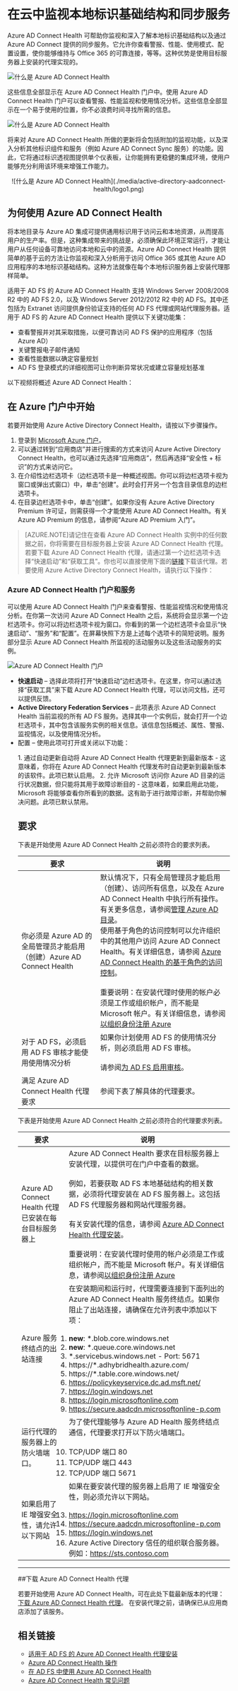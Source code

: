 <properties 
	pageTitle="在云中监视本地标识基础结构。" 
	description="本页介绍 Azure AD Connect Health 是什么，以及为何要使用它。" 
	services="active-directory" 
	documentationCenter="" 
	authors="billmath" 
	manager="stevenpo" 
	editor="curtand"/>

<tags 
	ms.service="active-directory"  
	ms.date="10/15/2015"
	wacn.date="11/12/2015"/>

# 在云中监视本地标识基础结构和同步服务

Azure AD Connect Health 可帮助你监视和深入了解本地标识基础结构以及通过 Azure AD Connect 提供的同步服务。它允许你查看警报、性能、使用模式、配置设置，使你能够维持与 Office 365 的可靠连接，等等。这种优势是使用目标服务器上安装的代理实现的。

![什么是 Azure AD Connect Health](./media/active-directory-aadconnect-health/aadconnecthealth2.png)


这些信息全部显示在 Azure AD Connect Health 门户中。使用 Azure AD Connect Health 门户可以查看警报、性能监视和使用情况分析。这些信息全部显示在一个易于使用的位置，你不必浪费时间寻找所需的信息。

![什么是 Azure AD Connect Health](./media/active-directory-aadconnect-health/usage.png)

将来对 Azure AD Connect Health 所做的更新将会包括附加的监视功能，以及深入分析其他标识组件和服务（例如 Azure AD Connect Sync 服务）的功能。因此，它将通过标识透视图提供单个仪表板，让你能拥有更稳健的集成环境，使用户能够充分利用该环境来增强工作能力。


<center>![什么是 Azure AD Connect Health](./media/active-directory-aadconnect-health/logo1.png)</center>




## 为何使用 Azure AD Connect Health

将本地目录与 Azure AD 集成可提供通用标识用于访问云和本地资源，从而提高用户的生产率。但是，这种集成带来的挑战是，必须确保此环境正常运行，才能让用户从任何设备可靠地访问本地和云中的资源。Azure AD Connect Health 提供简单的基于云的方法让你监视和深入分析用于访问 Office 365 或其他 Azure AD 应用程序的本地标识基础结构。这种方法就像在每个本地标识服务器上安装代理那样简单。

适用于 AD FS 的 Azure AD Connect Health 支持 Windows Server 2008/2008 R2 中的 AD FS 2.0，以及 Windows Server 2012/2012 R2 中的 AD FS。其中还包括为 Extranet 访问提供身份验证支持的任何 AD FS 代理或网站代理服务器。适用于 AD FS 的 Azure AD Connect Health 提供以下关键功能集：

- 查看警报并对其采取措施，以便可靠访问 AD FS 保护的应用程序（包括 Azure AD）
- 关键警报电子邮件通知
- 查看性能数据以确定容量规划
- AD FS 登录模式的详细视图可让你判断异常状况或建立容量规划基准

以下视频将概述 Azure AD Connect Health：





## 在 Azure 门户中开始
若要开始使用 Azure Active Directory Connect Health，请按以下步骤操作。

1. 登录到 [Microsoft Azure 门户](https://manage.windowsazure.cn/)。
2. 可以通过转到“应用商店”并进行搜索的方式来访问 Azure Active Directory Connect Health，也可以通过先选择“应用商店”，然后再选择“安全性 + 标识”的方式来访问它。
3. 在介绍性边栏选项卡（边栏选项卡是一种概述视图。你可以将边栏选项卡视为窗口或弹出式窗口）中，单击“创建”。此时会打开另一个包含目录信息的边栏选项卡。
4. 在目录边栏选项卡中，单击“创建”。如果你没有 Azure Active Directory Premium 许可证，则需获得一个才能使用 Azure AD Connect Health。有关 Azure AD Premium 的信息，请参阅“Azure AD Premium 入门”。

>[AZURE.NOTE]请记住在查看 Azure AD Connect Health 实例中的任何数据之前，你将需要在目标服务器上安装 Azure AD Connect Health 代理。若要下载 Azure AD Connect Health 代理，请通过第一个边栏选项卡选择“快速启动”和“获取工具”。你也可以直接使用下面的[链接](#download-the-agent)下载该代理。若要使用 Azure Active Directory Connect Health，请执行以下操作：



### Azure AD Connect Health 门户和服务
可以使用 Azure AD Connect Health 门户来查看警报、性能监视情况和使用情况分析。在你第一次访问 Azure AD Connect Health 之后，系统将会显示第一个边栏选项卡。你可以将边栏选项卡视为窗口。你看到的第一个边栏选项卡会显示“快速启动”、“服务”和“配置”。在屏幕快照下方是上述每个选项卡的简短说明。服务部分显示 Azure AD Connect Health 所监视的活动服务以及这些活动服务的实例。

![Azure AD Connect Health 门户](./media/active-directory-aadconnect-health/portal2.png)

- **快速启动** – 选择此项将打开“快速启动”边栏选项卡。在这里，你可以通过选择“获取工具”来下载 Azure AD Connect Health 代理，可以访问文档，还可以提供反馈。
- **Active Directory Federation Services** – 此项表示 Azure AD Connect Health 当前监视的所有 AD FS 服务。选择其中一个实例后，就会打开一个边栏选项卡，其中包含该服务实例的相关信息。该信息包括概述、属性、警报、监视情况，以及使用情况分析。
- 配置 – 使用此项可打开或关闭以下功能：
<ol>
1. 通过自动更新自动将 Azure AD Connect Health 代理更新到最新版本 - 这意味着，你将在 Azure AD Connect Health 代理发布时自动更新到最新版本的该软件。此项已默认启用。
2. 允许 Microsoft 访问你 Azure AD 目录的运行状况数据，但只能将其用于故障诊断目的 - 这意味着，如果启用此功能，Microsoft 将能够查看你所看到的数据。这有助于进行故障诊断，并帮助你解决问题。此项已默认禁用。





## 要求
下表是开始使用 Azure AD Connect Health 之前必须符合的要求列表。

| 要求 | 说明|
| ----------- | ---------- |
|你必须是 Azure AD 的全局管理员才能启用（创建）Azure AD Connect Health|默认情况下，只有全局管理员才能启用（创建）、访问所有信息，以及在 Azure AD Connect Health 中执行所有操作。有关更多信息，请参阅[管理 Azure AD 目录](/documentation/articles/active-directory-administer)。<br>使用基于角色的访问控制可以允许组织中的其他用户访问 Azure AD Connect Health。有关详细信息，请参阅 [Azure AD Connect Health 的基于角色的访问控制](/documentation/articles/active-directory-aadconnect-health-operations#manage-access-with-role-based-access-control)。</br></br>重要说明：在安装代理时使用的帐户必须是工作或组织帐户，而不能是 Microsoft 帐户。有关详细信息，请参阅[以组织身份注册 Azure](/documentation/articles/sign-up-organization)|
|对于 AD FS，必须启用 AD FS 审核才能使用使用情况分析| 如果你计划使用 AD FS 的使用情况分析，则必须启用 AD FS 审核。</br></br>请参阅[为 AD FS 启用审核](/documentation/articles/active-directory-aadconnect-health-agent-install-adfs#enable-auditing-for-ad-fs)。
|满足 Azure AD Connect Health 代理要求|参阅下表了解具体的代理要求。

下表是开始使用 Azure AD Connect Health 之前必须符合的代理要求列表。

| 要求 | 说明|
| ----------- | ---------- |
|Azure AD Connect Health 代理已安装在每台目标服务器上| Azure AD Connect Health 要求在目标服务器上安装代理，以提供可在门户中查看的数据。</br></br>例如，若要获取 AD FS 本地基础结构的相关数据，必须将代理安装在 AD FS 服务器上。这包括 AD FS 代理服务器和网站代理服务器。</br></br>有关安装代理的信息，请参阅 [Azure AD Connect Health 代理安装](/documentation/articles/active-directory-aadconnect-health-agent-install)。</br></br>重要说明：在安装代理时使用的帐户必须是工作或组织帐户，而不能是 Microsoft 帐户。有关详细信息，请参阅[以组织身份注册 Azure](/documentation/articles/sign-up-organization)|
|Azure 服务终结点的出站连接|在安装期间和运行时，代理需要连接到下面列出的 Azure AD Connect Health 服务终结点。如果你阻止了出站连接，请确保在允许列表中添加以下项：</br></br><li>**new**: &#42;.blob.core.windows.net </li><li>**new**: &#42;.queue.core.windows.net</li><li>&#42;.servicebus.windows.net - Port: 5671</li><li>https://&#42;.adhybridhealth.azure.com/</li><li>https://&#42;.table.core.windows.net/</li><li>https://policykeyservice.dc.ad.msft.net/</li><li>https://login.windows.net</li><li>https://login.microsoftonline.com</li><li>https://secure.aadcdn.microsoftonline-p.com</li> |
|运行代理的服务器上的防火墙端口。| 为了使代理能够与 Azure AD Health 服务终结点通信，代理要求打开以下防火墙端口。</br></br><li>TCP/UDP 端口 80</li><li>TCP/UDP 端口 443</li><li>TCP/UDP 端口 5671</li>
|如果启用了 IE 增强安全性，请允许以下网站|如果在要安装代理的服务器上启用了 IE 增强安全性，则必须允许以下网站。</br></br><li>https://login.microsoftonline.com</li><li>https://secure.aadcdn.microsoftonline-p.com</li><li>https://login.windows.net</li><li>Azure Active Directory 信任的组织联合服务器。例如：https://sts.contoso.com</li>
----------------------------------------------------------------------------------------------------------


##下载 Azure AD Connect Health 代理

若要开始使用 Azure AD Connect Health，可在此处下载最新版本的代理：[下载 Azure AD Connect Health 代理](http://go.microsoft.com/fwlink/?LinkID=518973)。 在安装代理之前，请确保已从应用商店添加了该服务。


## 相关链接

* [适用于 AD FS 的 Azure AD Connect Health 代理安装](/documentation/articles/active-directory-aadconnect-health-agent-install-adfs)
* [Azure AD Connect Health 操作](/documentation/articles/active-directory-aadconnect-health-operations)
* [在 AD FS 中使用 Azure AD Connect Health](/documentation/articles/active-directory-aadconnect-health-adfs)
* [Azure AD Connect Health 常见问题](/documentation/articles/active-directory-aadconnect-health-faq)
 

<!---HONumber=67-->